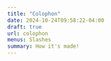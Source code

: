 ```yaml
---
title: "Colophon"
date: 2024-10-24T09:58:22-04:00
draft: true
url: colophon
menus: Slashes
summary: How it's made!
---
```


